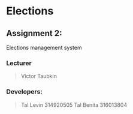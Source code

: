 
# Elections

## Assignment 2:
Elections management system

### Lecturer 
> Victor Taubkin 

### Developers:
> Tal Levin 314920505
> Tal Benita 316013804